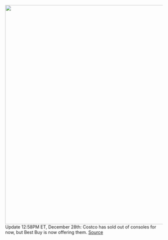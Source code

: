 <img src='https://cdn.vox-cdn.com/thumbor/RGXucPgq7LKjibVObt0uR9ypjW8=/0x0:2040x1360/1200x800/filters:focal(857x517:1183x843)/cdn.vox-cdn.com/uploads/chorus_image/image/70323488/acastro_210511_1777_xboxRestock_0001.0.jpg' width='700px' /><br/>
Update 12:58PM ET, December 28th: Costco has sold out of consoles for now, but Best Buy is now offering them.
<a href='https://www.theverge.com/2021/12/28/22857003/microsoft-xbox-series-x-console-restock-costco-availability'> Source <a/>